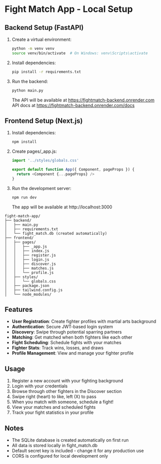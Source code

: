# Fight Match App - Local Setup

## Backend Setup (FastAPI)

1. Create a virtual environment:
   ```bash
   python -m venv venv
   source venv/bin/activate  # On Windows: venv\Scripts\activate
   ```

2. Install dependencies:
   ```bash
   pip install -r requirements.txt
   ```

3. Run the backend:
   ```bash
   python main.py
   ```
   The API will be available at https://fightmatch-backend.onrender.com
   API docs at https://fightmatch-backend.onrender.com/docs

## Frontend Setup (Next.js)

1. Install dependencies:
   ```bash
   npm install
   ```

2. Create pages/_app.js:
   ```javascript
   import '../styles/globals.css'

   export default function App({ Component, pageProps }) {
     return <Component {...pageProps} />
   }
   ```

3. Run the development server:
   ```bash
   npm run dev
   ```
   The app will be available at http://localhost:3000

```
fight-match-app/
├── backend/
│   ├── main.py
│   ├── requirements.txt
│   └── fight_match.db (created automatically)
├── frontend/
│   ├── pages/
│   │   ├── _app.js
│   │   ├── index.js
│   │   ├── register.js
│   │   ├── login.js
│   │   ├── discover.js
│   │   ├── matches.js
│   │   └── profile.js
│   ├── styles/
│   │   └── globals.css
│   ├── package.json
│   ├── tailwind.config.js
│   └── node_modules/
```

## Features

- **User Registration**: Create fighter profiles with martial arts background
- **Authentication**: Secure JWT-based login system
- **Discovery**: Swipe through potential sparring partners
- **Matching**: Get matched when both fighters like each other
- **Fight Scheduling**: Schedule fights with your matches
- **Fighter Stats**: Track wins, losses, and draws
- **Profile Management**: View and manage your fighter profile

## Usage

1. Register a new account with your fighting background
2. Login with your credentials
3. Browse through other fighters in the Discover section
4. Swipe right (heart) to like, left (X) to pass
5. When you match with someone, schedule a fight!
6. View your matches and scheduled fights
7. Track your fight statistics in your profile

## Notes

- The SQLite database is created automatically on first run
- All data is stored locally in fight_match.db
- Default secret key is included - change it for any production use
- CORS is configured for local development only